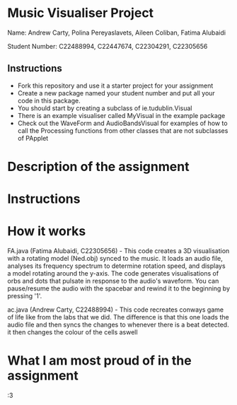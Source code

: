 # Music Visualiser Project

Name:		Andrew Carty,	Polina Pereyaslavets,	Aileen Coliban,		Fatima Alubaidi

Student Number: C22488994,	C22447674,		C22304291,		C22305656

## Instructions
- Fork this repository and use it a starter project for your assignment
- Create a new package named your student number and put all your code in this package.
- You should start by creating a subclass of ie.tudublin.Visual
- There is an example visualiser called MyVisual in the example package
- Check out the WaveForm and AudioBandsVisual for examples of how to call the Processing functions from other classes that are not subclasses of PApplet

# Description of the assignment


# Instructions


# How it works
FA.java (Fatima Alubaidi, C22305656) - This code creates a 3D visualisation with a rotating model (Ned.obj) synced to the music. It loads an audio file, analyses its frequency spectrum to determine rotation speed, and displays a model rotating around the y-axis. The code generates visualisations of orbs and dots that pulsate in response to the audio's waveform. You can pause/resume the audio with the spacebar and rewind it to the beginning by pressing '1'.

ac.java (Andrew Carty, C22488994) - This code recreates conways game of life like from the labs that we did. The difference is that this one loads the audio file and then syncs the changes to whenever there is a beat detected. it then changes the colour of the cells aswell
# What I am most proud of in the assignment

:3